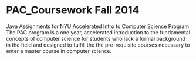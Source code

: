 # PAC_Coursework Fall 2014
Java Assignments for NYU Accelerated Intro to Computer Science Program
The PAC program is a one year, accelerated introduction to the fundamental concepts of computer science for students who lack a formal background in the field and designed to fulfill the the pre-requisite courses necessary to enter a master course in computer science.
